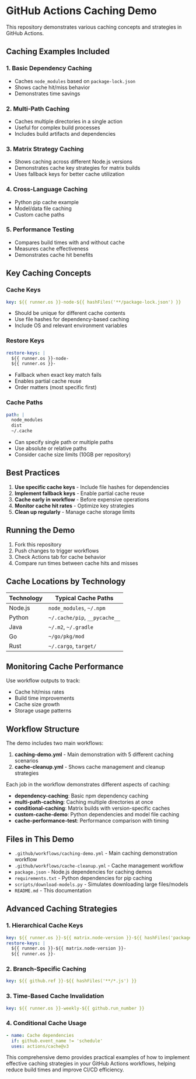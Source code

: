 # GitHub Actions Caching Demo

This repository demonstrates various caching concepts and strategies in GitHub Actions.

## Caching Examples Included

### 1. Basic Dependency Caching
- Caches `node_modules` based on `package-lock.json`
- Shows cache hit/miss behavior
- Demonstrates time savings

### 2. Multi-Path Caching  
- Caches multiple directories in a single action
- Useful for complex build processes
- Includes build artifacts and dependencies

### 3. Matrix Strategy Caching
- Shows caching across different Node.js versions
- Demonstrates cache key strategies for matrix builds
- Uses fallback keys for better cache utilization

### 4. Cross-Language Caching
- Python pip cache example
- Model/data file caching
- Custom cache paths

### 5. Performance Testing
- Compares build times with and without cache
- Measures cache effectiveness
- Demonstrates cache hit benefits

## Key Caching Concepts

### Cache Keys
```yaml
key: ${{ runner.os }}-node-${{ hashFiles('**/package-lock.json') }}
```
- Should be unique for different cache contents
- Use file hashes for dependency-based caching
- Include OS and relevant environment variables

### Restore Keys
```yaml
restore-keys: |
  ${{ runner.os }}-node-
  ${{ runner.os }}-
```
- Fallback when exact key match fails
- Enables partial cache reuse
- Order matters (most specific first)

### Cache Paths
```yaml
path: |
  node_modules
  dist
  ~/.cache
```
- Can specify single path or multiple paths
- Use absolute or relative paths
- Consider cache size limits (10GB per repository)

## Best Practices

1. **Use specific cache keys** - Include file hashes for dependencies
2. **Implement fallback keys** - Enable partial cache reuse
3. **Cache early in workflow** - Before expensive operations
4. **Monitor cache hit rates** - Optimize key strategies
5. **Clean up regularly** - Manage cache storage limits

## Running the Demo

1. Fork this repository
2. Push changes to trigger workflows
3. Check Actions tab for cache behavior
4. Compare run times between cache hits and misses

## Cache Locations by Technology

| Technology | Typical Cache Paths |
|-----------|-------------------|
| Node.js | `node_modules`, `~/.npm` |
| Python | `~/.cache/pip`, `__pycache__` |
| Java | `~/.m2`, `~/.gradle` |
| Go | `~/go/pkg/mod` |
| Rust | `~/.cargo`, `target/` |

## Monitoring Cache Performance

Use workflow outputs to track:
- Cache hit/miss rates
- Build time improvements
- Cache size growth
- Storage usage patterns

## Workflow Structure

The demo includes two main workflows:

1. **caching-demo.yml** - Main demonstration with 5 different caching scenarios
2. **cache-cleanup.yml** - Shows cache management and cleanup strategies

Each job in the workflow demonstrates different aspects of caching:

- **dependency-caching**: Basic npm dependency caching
- **multi-path-caching**: Caching multiple directories at once
- **conditional-caching**: Matrix builds with version-specific caches
- **custom-cache-demo**: Python dependencies and model file caching
- **cache-performance-test**: Performance comparison with timing

## Files in This Demo

- `.github/workflows/caching-demo.yml` - Main caching demonstration workflow
- `.github/workflows/cache-cleanup.yml` - Cache management workflow
- `package.json` - Node.js dependencies for caching demos
- `requirements.txt` - Python dependencies for pip caching
- `scripts/download-models.py` - Simulates downloading large files/models
- `README.md` - This documentation

## Advanced Caching Strategies

### 1. Hierarchical Cache Keys
```yaml
key: ${{ runner.os }}-${{ matrix.node-version }}-${{ hashFiles('package-lock.json') }}
restore-keys: |
  ${{ runner.os }}-${{ matrix.node-version }}-
  ${{ runner.os }}-
```

### 2. Branch-Specific Caching
```yaml
key: ${{ github.ref }}-${{ hashFiles('**/*.js') }}
```

### 3. Time-Based Cache Invalidation
```yaml
key: ${{ runner.os }}-weekly-${{ github.run_number }}
```

### 4. Conditional Cache Usage
```yaml
- name: Cache dependencies
  if: github.event_name != 'schedule'
  uses: actions/cache@v3
```

This comprehensive demo provides practical examples of how to implement effective caching strategies in your GitHub Actions workflows, helping reduce build times and improve CI/CD efficiency.